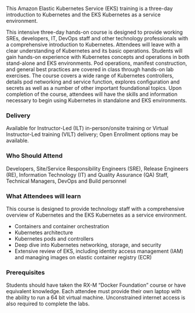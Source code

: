 <!-- Amazon EKS -->

This Amazon Elastic Kubernetes Service (EKS) training is a three-day introduction to Kubernetes and the EKS Kubernetes as a service environment.

This intensive three-day hands-on course is designed to provide working SREs, developers, IT, DevOps staff and other technology professionals with a comprehensive introduction to Kubernetes. Attendees will leave with a clear understanding of Kubernetes and its basic operations. Students will gain hands-on experience with Kubernetes concepts and operations in both stand-alone and EKS environments. Pod operations, manifest construction, and general best practices are covered in class through hands-on lab exercises. The course covers a wide range of Kubernetes controllers, details pod networking and service function, explores configuration and secrets as well as a number of other important foundational topics. Upon completion of the course, attendees will have the skills and information necessary to begin using Kubernetes in standalone and EKS environments.


### Delivery

Available for Instructor-Led (ILT) in-person/onsite training or Virtual Instructor-Led training (VILT) delivery; Open Enrollment options may be available.


### Who Should Attend

Developers, Site/Service Responsibility Engineers (SRE), Release Engineers (RE), Information Technology (IT) and Quality Assurance (QA) Staff, Technical Managers, DevOps and Build personnel


### What Attendees will learn

This course is designed to provide technology staff with a comprehensive overview of Kubernetes and the EKS Kubernetes
as a service environment.

- Containers and container orchestration
- Kubernetes architecture
- Kubernetes pods and controllers
- Deep dive into Kubernetes networking, storage, and security
- Extensive review of EKS, including identity access management (IAM) and managing images on elastic container registry (ECR)


### Prerequisites

Students should have taken the RX-M “Docker Foundation” course or have equivalent knowledge. Each attendee must provide
their own laptop with the ability to run a 64 bit virtual machine. Unconstrained internet access is also required to
complete the labs.



